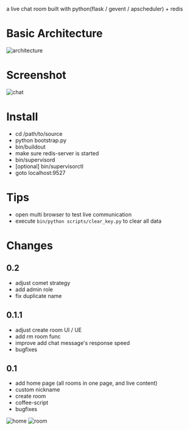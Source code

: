 a live chat room built with python(flask / gevent / apscheduler) + redis

Basic Architecture
==================

![architecture](http://blog.leezhong.com/image/comet_arch.png)

Screenshot
==========

![chat](http://blog.leezhong.com/image/comet_chat.png)

Install
=======

- cd /path/to/source
- python bootstrap.py
- bin/buildout
- make sure redis-server is started
- bin/supervisord
- [optional] bin/supervisorctl
- goto localhost:9527

Tips
====

- open multi browser to test live communication
- execute `bin/python scripts/clear_key.py` to clear all data

Changes
=======

0.2
---

* adjust comet strategy
* add admin role
* fix duplicate name

0.1.1
-----

* adjust create room UI / UE
* add rm room func
* improve add chat message's response speed
* bugfixes

0.1
---

* add home page (all rooms in one page, and live content)
* custom nickname
* create room
* coffee-script
* bugfixes

![home](http://blog.leezhong.com/image/comet_home_0.1.png)
![room](http://blog.leezhong.com/image/comet_room_0.1.gif)
